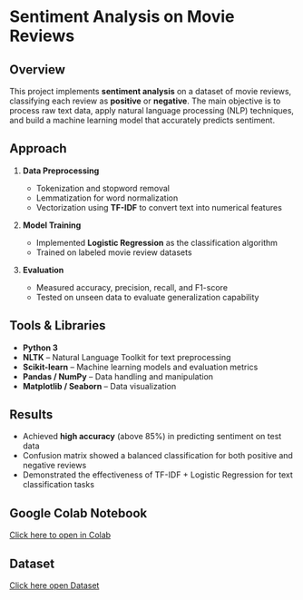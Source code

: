 # Sentiment Analysis on Movie Reviews

## Overview
This project implements **sentiment analysis** on a dataset of movie reviews, classifying each review as **positive** or **negative**. The main objective is to process raw text data, apply natural language processing (NLP) techniques, and build a machine learning model that accurately predicts sentiment.

## Approach
1. **Data Preprocessing**  
   - Tokenization and stopword removal  
   - Lemmatization for word normalization  
   - Vectorization using **TF-IDF** to convert text into numerical features  
   
2. **Model Training**  
   - Implemented **Logistic Regression** as the classification algorithm  
   - Trained on labeled movie review datasets  

3. **Evaluation**  
   - Measured accuracy, precision, recall, and F1-score  
   - Tested on unseen data to evaluate generalization capability  

## Tools & Libraries
- **Python 3**  
- **NLTK** – Natural Language Toolkit for text preprocessing  
- **Scikit-learn** – Machine learning models and evaluation metrics  
- **Pandas / NumPy** – Data handling and manipulation  
- **Matplotlib / Seaborn** – Data visualization  

## Results
- Achieved **high accuracy** (above 85%) in predicting sentiment on test data  
- Confusion matrix showed a balanced classification for both positive and negative reviews  
- Demonstrated the effectiveness of TF-IDF + Logistic Regression for text classification tasks  


## Google Colab Notebook
[Click here to open in Colab](https://colab.research.google.com/drive/1MP4cUpXmNpx4DWKM5NYy9lLNlhaGpsb1)

## Dataset
[Click here open Dataset](https://drive.google.com/drive/folders/16xn2rYSayqrugNp138Sq1Hairzxq3pCS)
